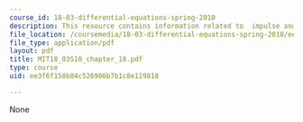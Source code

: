 ```yaml
---
course_id: 18-03-differential-equations-spring-2010
description: This resource contains information related to  impulse and step responses.
file_location: /coursemedia/18-03-differential-equations-spring-2010/ee3f6f158b84c526906b7b1c8e119818_MIT18_03S10_chapter_18.pdf
file_type: application/pdf
layout: pdf
title: MIT18_03S10_chapter_18.pdf
type: course
uid: ee3f6f158b84c526906b7b1c8e119818

---
```

None